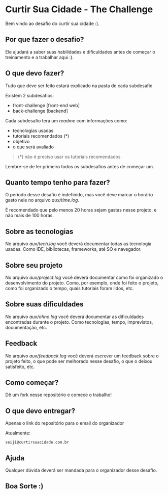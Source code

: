 # Curtir Sua Cidade - The Challenge

Bem vindo ao desafio do curtir sua cidade :). 

## Por que fazer o desafio?

Ele ajudará a saber suas habilidades e dificuldades 
antes de começar o treinamento e a trabalhar aqui :).

## O que devo fazer?

Tudo que deve ser feito estará explicado na pasta de cada
subdesafio

Existem 2 subdesafios: 
 * front-challenge [front-end web]
 * back-challenge [backend]

Cada subdesafio terá um *readme* com informações como:
 * tecnologias usadas
 * tutoriais recomendados (*)
 * objetivo
 * o que será avaliado

> (*) não é preciso usar os tutoriais recomendados

Lembre-se de ler primeiro todos os subdesafios antes de 
começar um.

## Quanto tempo tenho para fazer?

O periodo desse desafio é indefinido, mas você deve marcar
o horário gasto nele no arquivo *aux/time.log*.

É recomendado que pelo menos 20 horas sejam gastas nesse
projeto, e não mais de 100 horas.

## Sobre as tecnologias

No arquivo *aux/tech.log* você deverá documentar todas as 
tecnologia usadas. Como IDE, bibliotecas, frameworks, 
até SO e navegador.

## Sobre seu projeto

No arquivo *aux/project.log* você deverá documentar como
foi organizado o desenvolvimento do projeto. Como, 
por exemplo, onde foi feito o projeto, 
como foi organizado o tempo, quais tutoriais foram lidos, 
etc.

## Sobre suas dificuldades

No arquivo *aux/ohno.log* você deverá documentar as 
dificuldades encontradas durante o projeto. Como tecnologias,
tempo, imprevistos, documentação, etc.

## Feedback

No arquivo *aux/feedback.log* você deverá escrever um 
feedback sobre o projeto feito, o que pode ser melhorado
nesse desafio, o que o deixou satisfeito, etc.

## Como começar?

Dê um fork nesse repositório e comece o trabalho!

## O que devo entregar?

Apenas o link do repositório para o email do organizador

Atualmente:

```
seiji@curtirsuacidade.com.br
```

## Ajuda

Qualquer dúvida deverá ser mandada para o organizador 
desse desafio.

## Boa Sorte :)
